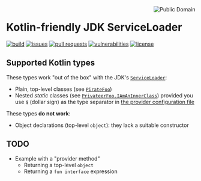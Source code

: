 <a href="LICENSE.md">
<img src="https://unlicense.org/pd-icon.png" alt="Public Domain" align="right"/>
</a>

# Kotlin-friendly JDK ServiceLoader

[![build](https://github.com/binkley/kotlin-serviceloader/workflows/build/badge.svg)](https://github.com/binkley/kotlin-serviceloader/actions)
[![issues](https://img.shields.io/github/issues/binkley/kotlin-serviceloader.svg)](https://github.com/binkley/kotlin-serviceloader/issues/)
[![pull requests](https://img.shields.io/github/issues-pr/binkley/kotlin-serviceloader.svg)](https://github.com/binkley/kotlin-serviceloader/pulls)
[![vulnerabilities](https://snyk.io/test/github/binkley/kotlin-serviceloader/badge.svg)](https://snyk.io/test/github/binkley/kotlin-serviceloader)
[![license](https://img.shields.io/badge/license-Public%20Domain-blue.svg)](http://unlicense.org/)

## Supported Kotlin types

These types work "out of the box" with the JDK's
[`ServiceLoader`](https://docs.oracle.com/en/java/javase/17/docs/api/java.base/java/util/ServiceLoader.html):
- Plain, top-level classes (see [`PirateFoo`](./kotlin-serviceloader-sample/src/main/kotlin/demo/PirateFoo.kt))
- Nested _static_ classes (see [`PrivateerFoo.IAmAnInnerClass`](./kotlin-serviceloader-sample/src/main/kotlin/demo/PrivateerFoo.kt))
  provided you use `$` (dollar sign) as the type separator in [the provider 
  configuration file](./kotlin-serviceloader-sample/src/main/resources/META-INF/services/demo.Foo)

These types **do not work**:
- Object declarations (top-level `object`): they lack a suitable constructor

## TODO

- Example with a "provider method"
  - Returning a top-level `object`
  - Returning a `fun interface` expression
